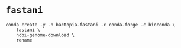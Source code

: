 # `fastani`

```
conda create -y -n bactopia-fastani -c conda-forge -c bioconda \
    fastani \
    ncbi-genome-download \
    rename 
```
